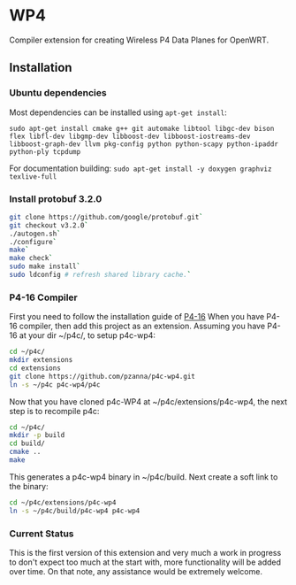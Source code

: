 # WP4
Compiler extension for creating Wireless P4 Data Planes for OpenWRT.

## Installation

### Ubuntu dependencies

Most dependencies can be installed using `apt-get install`:

`sudo apt-get install cmake g++ git automake libtool libgc-dev bison flex
libfl-dev libgmp-dev libboost-dev libboost-iostreams-dev
libboost-graph-dev llvm pkg-config python python-scapy python-ipaddr python-ply
tcpdump`

For documentation building:
`sudo apt-get install -y doxygen graphviz texlive-full`

### Install protobuf 3.2.0
```bash
git clone https://github.com/google/protobuf.git`
git checkout v3.2.0`
./autogen.sh`
./configure`
make`
make check`
sudo make install`
sudo ldconfig # refresh shared library cache.`
```

### P4-16 Compiler
First you need to follow the installation guide of [P4-16](https://github.com/p4lang/p4c/)
When you have P4-16 compiler, then add this project as an extension.
Assuming you have P4-16 at your dir  ~/p4c/, to setup p4c-wp4:
```bash
cd ~/p4c/
mkdir extensions
cd extensions
git clone https://github.com/pzanna/p4c-wp4.git
ln -s ~/p4c p4c-wp4/p4c
```
Now that you have cloned p4c-WP4 at ~/p4c/extensions/p4c-wp4, the next step is to
recompile p4c:
```bash
cd ~/p4c/
mkdir -p build
cd build/
cmake ..
make
```
This generates a p4c-wp4 binary in ~/p4c/build.
Next create a soft link to the binary:
```bash
cd ~/p4c/extensions/p4c-wp4
ln -s ~/p4c/build/p4c-wp4 p4c-wp4
```

### Current Status
This is the first version of this extension and very much a work in progress to don't expect too much at the start with, more functionality will be added over time. On that note, any assistance would be extremely welcome.